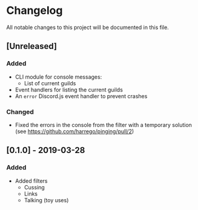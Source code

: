 # Changelog
All notable changes to this project will be documented in this file.

## [Unreleased]

### Added
- CLI module for console messages:
  - List of current guilds
- Event handlers for listing the current guilds
- An `error` Discord.js event handler to prevent crashes

### Changed
- Fixed the errors in the console from the filter with a temporary solution (see https://github.com/harrego/pinging/pull/2)

## [0.1.0] - 2019-03-28

### Added
- Added filters
  - Cussing
  - Links
  - Talking (toy uses)
